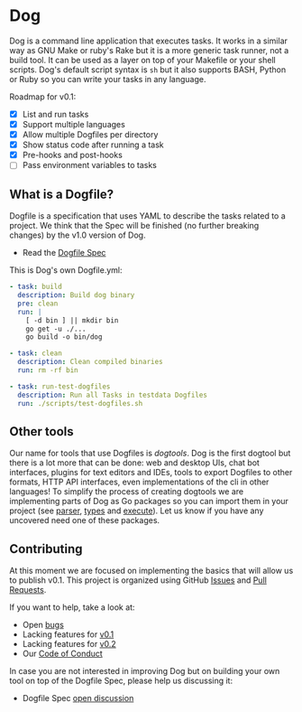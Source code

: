 # Dog

Dog is a command line application that executes tasks. It works in a similar way as GNU Make or ruby's Rake but it is a more generic task runner, not a build tool. It can be used as a layer on top of your Makefile or your shell scripts. Dog's default script syntax is `sh` but it also supports BASH, Python or Ruby so you can write your tasks in any language.

Roadmap for v0.1:

- [x] List and run tasks
- [x] Support multiple languages
- [x] Allow multiple Dogfiles per directory
- [x] Show status code after running a task
- [x] Pre-hooks and post-hooks
- [ ] Pass environment variables to tasks

## What is a Dogfile?

Dogfile is a specification that uses YAML to describe the tasks related to a project. We think that the Spec will be finished (no further breaking changes) by the v1.0 version of Dog.

- Read the [Dogfile Spec](https://github.com/dogtools/dog/blob/master/DOGFILE_SPEC.md)

This is Dog's own Dogfile.yml:

```yml
- task: build
  description: Build dog binary
  pre: clean
  run: |
    [ -d bin ] || mkdir bin
    go get -u ./...
    go build -o bin/dog

- task: clean
  description: Clean compiled binaries
  run: rm -rf bin

- task: run-test-dogfiles
  description: Run all Tasks in testdata Dogfiles
  run: ./scripts/test-dogfiles.sh
```

## Other tools

Our name for tools that use Dogfiles is *dogtools*. Dog is the first dogtool but there is a lot more that can be done: web and desktop UIs, chat bot interfaces, plugins for text editors and IDEs, tools to export Dogfiles to other formats, HTTP API interfaces, even implementations of the cli in other languages! To simplify the process of creating dogtools we are implementing parts of Dog as Go packages so you can import them in your project (see [parser](https://github.com/dogtools/dog/tree/master/parser), [types](https://github.com/dogtools/dog/tree/master/types) and [execute](https://github.com/dogtools/dog/tree/master/execute)). Let us know if you have any uncovered need one of these packages.

## Contributing

At this moment we are focused on implementing the basics that will allow us to publish v0.1. This project is organized using GitHub [Issues](https://github.com/dogtools/dog/issues) and [Pull Requests](https://github.com/dogtools/dog/pulls).

If you want to help, take a look at:

- Open [bugs](https://github.com/dogtools/dog/issues?q=is%3Aissue+is%3Aopen+label%3Abug)
- Lacking features for [v0.1](https://github.com/dogtools/dog/milestones/v0.1)
- Lacking features for [v0.2](https://github.com/dogtools/dog/milestones/v0.2)
- Our [Code of Conduct](https://github.com/dogtools/dog/blob/master/CODE_OF_CONDUCT.md)

In case you are not interested in improving Dog but on building your own tool on top of the Dogfile Spec, please help us discussing it:

- Dogfile Spec [open discussion](https://github.com/dogtools/dog/issues?q=is%3Aissue+is%3Aopen+label%3A%22dogfile+spec%22)
